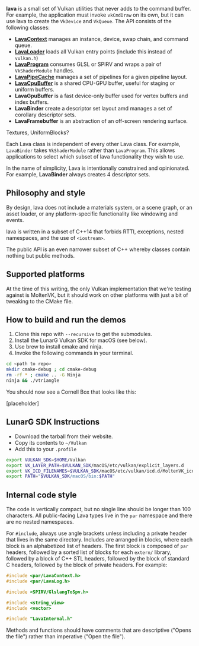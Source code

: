 
**lava** is a small set of Vulkan utilities that never adds to the command buffer. For example,
the application must invoke `vkCmdDraw` on its own, but it can use lava to create the
`VkDevice` and `VkQueue`. The API consists of the following classes:

- [**LavaContext**](include/par/LavaContext.h)
  manages an instance, device, swap chain, and command queue.
- [**LavaLoader**](include/par/LavaLoader.h)
  loads all Vulkan entry points (include this instead of `vulkan.h`)
- [**LavaProgram**](include/par/LavaProgram.h)
  consumes GLSL or SPIRV and wraps a pair of `VkShaderModule` handles.
- [**LavaPipeCache**](include/par/LavaPipeCache.h)
  manages a set of pipelines for a given pipeline layout.
- [**LavaCpuBuffer**](include/par/LavaCpuBuffer.h)
  is a shared CPU-GPU buffer, useful for staging or uniform buffers.
- **LavaGpuBuffer**
  is a fast device-only buffer used for vertex buffers and index buffers.
- **LavaBinder**
  create a descriptor set layout amd manages a set of corollary descriptor sets.
- **LavaFramebuffer**
  is an abstraction of an off-screen rendering surface.

Textures, UniformBlocks?

Each Lava class is independent of every other Lava class. For example, `LavaBinder` takes
`VkShaderModule` rather than `LavaProgram`. This allows applications to select which subset of lava
functionality they wish to use.

In the name of simplicity, Lava is intentionally constrained and opinionated. For example,
**LavaBinder** always creates 4 descriptor sets.

## Philosophy and style

By design, lava does not include a materials system, or a scene graph, or an asset loader, or any
platform-specific functionality like windowing and events.

lava is written in a subset of C++14 that forbids RTTI, exceptions, nested namespaces, and the use
of `<iostream>`.

The public API is an even narrower subset of C++ whereby classes contain nothing but public methods.

## Supported platforms

At the time of this writing, the only Vulkan implementation that we're testing against is MoltenVK,
but it should work on other platforms with just a bit of tweaking to the CMake file.

## How to build and run the demos

1. Clone this repo with `--recursive` to get the submodules.
1. Install the LunarG Vulkan SDK for macOS (see below).
1. Use brew to install cmake and ninja.
1. Invoke the following commands in your terminal.

```bash
cd <path to repo>
mkdir cmake-debug ; cd cmake-debug
rm -rf * ; cmake .. -G Ninja
ninja && ./vtriangle
```

You should now see a Cornell Box that looks like this:

[placeholder]

## LunarG SDK Instructions

* Download the tarball from their website.
* Copy its contents to `~/Vulkan`
* Add this to your `.profile`

```bash
export VULKAN_SDK=$HOME/Vulkan
export VK_LAYER_PATH=$VULKAN_SDK/macOS/etc/vulkan/explicit_layers.d
export VK_ICD_FILENAMES=$VULKAN_SDK/macOS/etc/vulkan/icd.d/MoltenVK_icd.json
export PATH="$VULKAN_SDK/macOS/bin:$PATH"
```

## Internal code style

The code is vertically compact, but no single line should be longer than 100 characters. All
public-facing Lava types live in the `par` namespace and there are no nested namespaces.

For `#include`, always use angle brackets unless including a private header that lives in the same
directory. Includes are arranged in blocks, where each block is an alphabetized list of headers. The
first block is composed of `par` headers, followed by a sorted list of blocks for each `extern/`
library, followed by a block of C++ STL headers, followed by the block of standard C headers,
followed by the block of private headers. For example:

```C++
#include <par/LavaContext.h>
#include <par/LavaLog.h>

#include <SPIRV/GlslangToSpv.h>

#include <string_view>
#include <vector>

#include "LavaInternal.h"
```

Methods and functions should have comments that are descriptive ("Opens the file") rather than
imperative ("Open the file").
